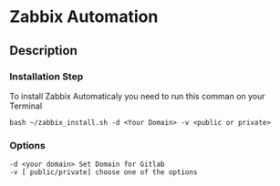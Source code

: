 # Zabbix Automation

## Description

### Installation Step

To install Zabbix Automaticaly you need to run this comman on your Terminal

```
bash ~/zabbix_install.sh -d <Your Domain> -v <public or private>

```
### Options
```
-d <your domain> Set Domain for Gitlab 
-v [ public/private] choose one of the options 
```